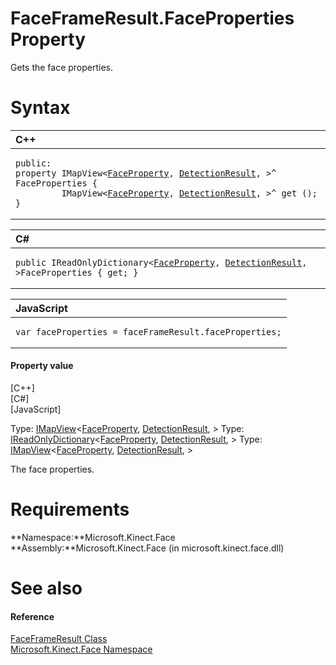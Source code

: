 FaceFrameResult.FaceProperties Property  
=======================================  

Gets the face properties. <span id="syntaxSection"></span>

Syntax  
======  

<table>
<colgroup>
<col width="100%" />
</colgroup>
<thead>
<tr class="header">
<th align="left">C++</th>
</tr>
</thead>
<tbody>
<tr class="odd">
<td align="left"><pre><code>public:  
property IMapView&lt;<a href="../../FaceProperty_Enumeration.md">FaceProperty</a>, <a href="../../../Kinect/DetectionResult_Enumeration.md">DetectionResult</a>, &gt;^ FaceProperties {  
         IMapView&lt;<a href="../../FaceProperty_Enumeration.md">FaceProperty</a>, <a href="../../../Kinect/DetectionResult_Enumeration.md">DetectionResult</a>, &gt;^ get ();  
}</code></pre></td>
</tr>
</tbody>
</table>

<table>
<colgroup>
<col width="100%" />
</colgroup>
<thead>
<tr class="header">
<th align="left">C#</th>
</tr>
</thead>
<tbody>
<tr class="odd">
<td align="left"><pre><code>public IReadOnlyDictionary&lt;<a href="../../FaceProperty_Enumeration.md">FaceProperty</a>, <a href="../../../Kinect/DetectionResult_Enumeration.md">DetectionResult</a>, &gt;FaceProperties { get; }</code></pre></td>
</tr>
</tbody>
</table>

<table>
<colgroup>
<col width="100%" />
</colgroup>
<thead>
<tr class="header">
<th align="left">JavaScript</th>
</tr>
</thead>
<tbody>
<tr class="odd">
<td align="left"><pre><code>var faceProperties = faceFrameResult.faceProperties;</code></pre></td>
</tr>
</tbody>
</table>

<span id="ID4ER"></span>
#### Property value  

[C++]   
 [C\#]   
 [JavaScript]   

Type: [IMapView](http://msdn.microsoft.com/en-us/library/br226037.aspx)\<[FaceProperty](../../FaceProperty_Enumeration.md), [DetectionResult](../../../Kinect/DetectionResult_Enumeration.md), \>
Type: [IReadOnlyDictionary](http://msdn.microsoft.com/en-us/library/hh136548.aspx)\<[FaceProperty](../../FaceProperty_Enumeration.md), [DetectionResult](../../../Kinect/DetectionResult_Enumeration.md), \>
Type: [IMapView](http://msdn.microsoft.com/en-us/library/br226037.aspx)\<[FaceProperty](../../FaceProperty_Enumeration.md), [DetectionResult](../../../Kinect/DetectionResult_Enumeration.md), \>

The face properties.  

<span id="requirements"></span>

Requirements  
============  

**Namespace:**Microsoft.Kinect.Face  
**Assembly:**Microsoft.Kinect.Face (in microsoft.kinect.face.dll)  

<span id="ID4ELB"></span>

See also  
========  

<span id="ID4ENB"></span>
#### Reference  

[FaceFrameResult Class](../../FaceFrameResult_Class.md)  
 [Microsoft.Kinect.Face Namespace](../../../Kinect.Face.md)  



<!--Please do not edit the data in the comment block below.-->
<!--
TOCTitle : FaceProperties Property
RLTitle : FaceFrameResult.FaceProperties Property
KeywordK : FaceProperties property
KeywordK : FaceFrameResult.FaceProperties property
KeywordF : Microsoft.Kinect.Face.FaceFrameResult.FaceProperties
KeywordF : FaceFrameResult.FaceProperties
KeywordF : FaceProperties
KeywordF : Microsoft.Kinect.Face.FaceFrameResult.FaceProperties
KeywordA : P:Microsoft.Kinect.Face.FaceFrameResult.FaceProperties
AssetID : P:Microsoft.Kinect.Face.FaceFrameResult.FaceProperties
Locale : en-us
CommunityContent : 1
APIType : Managed
APILocation : microsoft.kinect.face.dll
APIName : Microsoft.Kinect.Face.FaceFrameResult.FaceProperties
TargetOS : Windows
TopicType : kbSyntax
DevLang : VB
DevLang : CSharp
DevLang : JavaScript
DevLang : C++
DocSet : K4Wv2
ProjType : K4Wv2Proj
Technology : Kinect for Windows
Product : Kinect for Windows SDK v2
productversion : 20
-->
